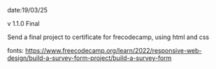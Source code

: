 date:19/03/25

v 1.1.0 Final

Send a final project to certificate for frecodecamp, using html and css

fonts:
https://www.freecodecamp.org/learn/2022/responsive-web-design/build-a-survey-form-project/build-a-survey-form
